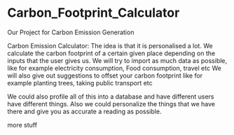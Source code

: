 # Carbon_Footprint_Calculator
Our Project for Carbon Emission Generation

Carbon Emission Calculator:
The idea is that it is personalised a lot. 
We calculate the carbon footprint of a certain given place depending on the inputs that the user gives us. We will try to import as much data as possible, like for example electricity consumption, Food consumption, travel etc
We will also give out suggestions to offset your carbon footprint like for example planting trees, taking public transport etc

We could also profile all of this into a database and have different users have different things.
Also we could personalize the things that we have there and give you as accurate a reading as possible.

more stuff 
